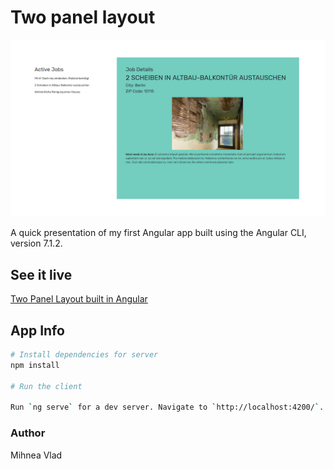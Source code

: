 # Two panel layout

![Screenshot](ang-1.jpg)

A quick presentation of my first Angular app built using the Angular CLI, version 7.1.2.

## See it live

[Two Panel Layout built in Angular](https://mihneavlad.github.io/angular-bootstrap-myhammer/)

## App Info

```bash
# Install dependencies for server
npm install

# Run the client

Run `ng serve` for a dev server. Navigate to `http://localhost:4200/`. The app will automatically reload if you change any of the source files.
```
### Author

Mihnea Vlad



